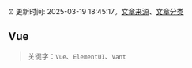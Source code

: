 :alarm_clock: 更新时间: 2025-03-19 18:45:17。[文章来源](/README.md)、[文章分类](/TAGS.md)

## Vue


> 关键字：`Vue`、`ElementUI`、`Vant`



